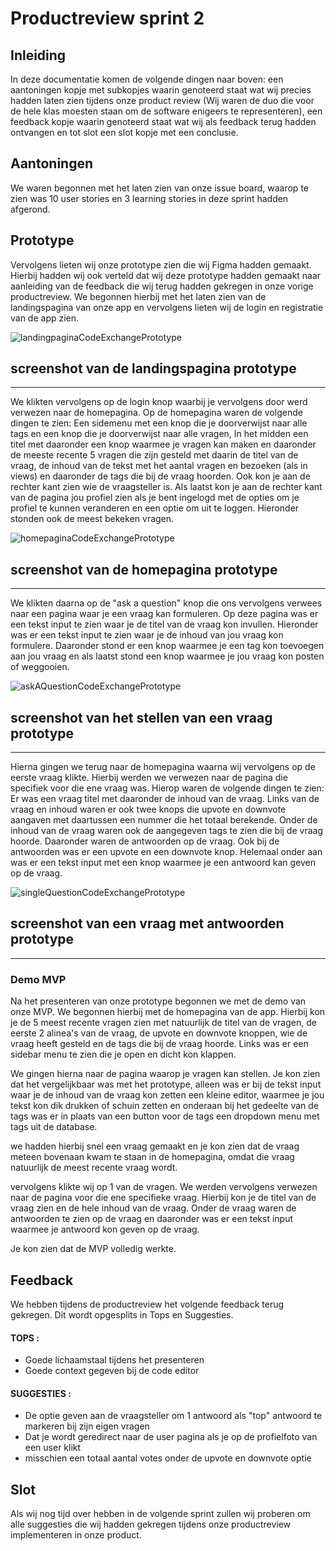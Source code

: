 # Productreview sprint 2

## Inleiding
In deze documentatie komen de volgende dingen naar boven: een aantoningen kopje met subkopjes waarin genoteerd staat wat wij precies hadden laten zien tijdens onze product review (Wij waren de duo die voor de hele klas moesten staan om de software enigeers te representeren), een feedback kopje waarin genoteerd staat wat wij als feedback terug hadden ontvangen en tot slot een slot kopje met een conclusie.

## Aantoningen
We waren begonnen met het laten zien van onze issue board, waarop te zien was 10 user stories en 3 learning stories in deze sprint hadden afgerond.

## Prototype
Vervolgens lieten wij onze prototype zien die wij Figma hadden gemaakt. Hierbij hadden wij ook verteld dat wij deze prototype hadden gemaakt naar aanleiding van de feedback die wij terug hadden gekregen in onze vorige productreview. We begonnen hierbij met het laten zien van de landingspagina van onze app en vervolgens lieten wij de login en registratie van de app zien.

![landingpaginaCodeExchangePrototype](/landingpagePrototype.png)
## screenshot van de landingspagina prototype

---

We klikten vervolgens op de login knop waarbij je vervolgens door werd verwezen naar de homepagina. Op de homepagina waren de volgende dingen te zien: Een sidemenu met een knop die je doorverwijst naar alle tags en een knop die je doorverwijst naar alle vragen, In het midden een titel met daaronder een knop waarmee je vragen kan maken en daaronder de meeste recente 5 vragen die zijn gesteld met daarin de titel van de vraag, de inhoud van de tekst met het aantal vragen en bezoeken (als in views) en daaronder de tags die bij de vraag hoorden. Ook kon je aan de rechter kant zien wie de vraagsteller is. Als laatst kon je aan de rechter kant van de pagina jou profiel zien als je bent ingelogd met de opties om je profiel te kunnen veranderen en een optie om uit te loggen. Hieronder stonden ook de meest bekeken vragen.

![homepaginaCodeExchangePrototype](/homepagePrototype.png)
## screenshot van de homepagina prototype

---

We klikten daarna op de "ask a question" knop die ons vervolgens verwees naar een pagina waar je een vraag kan formuleren. Op deze pagina was er een tekst input te zien waar je de titel van de vraag kon invullen. Hieronder was er een tekst input te zien waar je de inhoud van jou vraag kon formulere. Daaronder stond er een knop waarmee je een tag kon toevoegen aan jou vraag en als laatst stond een knop waarmee je jou vraag kon posten of weggooien.

![askAQuestionCodeExchangePrototype](/askQuestionPrototype.png)
## screenshot van het stellen van een vraag prototype

---

Hierna gingen we terug naar de homepagina waarna wij vervolgens op de eerste vraag klikte. Hierbij werden we verwezen naar de pagina die specifiek voor die ene vraag was. Hierop waren de volgende dingen te zien: Er was een vraag titel met daaronder de inhoud van de vraag. Links van de vraag en inhoud waren er ook twee knops die upvote en downvote aangaven met daartussen een nummer die het totaal berekende. Onder de inhoud van de vraag waren ook de aangegeven tags te zien die bij de vraag hoorde. Daaronder waren de antwoorden op de vraag. Ook bij de antwoorden was er een upvote en een downvote knop. Helemaal onder aan was er een tekst input met een knop waarmee je een antwoord kan geven op de vraag.

![singleQuestionCodeExchangePrototype](/singleQuestionPrototype.png)
## screenshot van een vraag met antwoorden prototype

- - - -

### Demo MVP
Na het presenteren van onze prototype begonnen we met de demo van onze MVP. We begonnen hierbij met de homepagina van de app. Hierbij kon je de 5 meest recente vragen zien met natuurlijk de titel van de vragen, de eerste 2 alinea's van de vraag, de upvote en downvote knoppen, wie de vraag heeft gesteld en de tags die bij de vraag hoorde. Links was er een sidebar menu te zien die je open en dicht kon klappen. 

We gingen hierna naar de pagina waarop je vragen kan stellen. Je kon zien dat het vergelijkbaar was met het prototype, alleen was er bij de tekst input waar je de inhoud van de vraag kon zetten een kleine editor, waarmee je jou tekst kon dik drukken of schuin zetten en onderaan bij het gedeelte van de tags was er in plaats van een button voor de tags een dropdown menu met tags uit de database.

we hadden hierbij snel een vraag gemaakt en je kon zien dat de vraag meteen bovenaan kwam te staan in de homepagina, omdat die vraag natuurlijk de meest recente vraag wordt.

vervolgens klikte wij op 1 van de vragen. We werden vervolgens verwezen naar de pagina voor die ene specifieke vraag. Hierbij kon je de titel van de vraag zien en de hele inhoud van de vraag. Onder de vraag waren de antwoorden te zien op de vraag en daaronder was er een tekst input waarmee je antwoord kon geven op de vraag. 

Je kon zien dat de MVP volledig werkte.

## Feedback
We hebben tijdens de productreview het volgende feedback terug gekregen. Dit wordt opgesplits in Tops en Suggesties.

#### TOPS : 
- Goede lichaamstaal tijdens het presenteren
- Goede context gegeven bij de code editor

#### SUGGESTIES :
- De optie geven aan de vraagsteller om 1 antwoord als "top" antwoord te markeren bij zijn eigen vragen
- Dat je wordt geredirect naar de user pagina als je op de profielfoto van een user klikt
- misschien een totaal aantal votes onder de upvote en downvote optie

## Slot
Als wij nog tijd over hebben in de volgende sprint zullen wij proberen om alle suggesties die wij hadden gekregen tijdens onze productreview implementeren in onze product.
